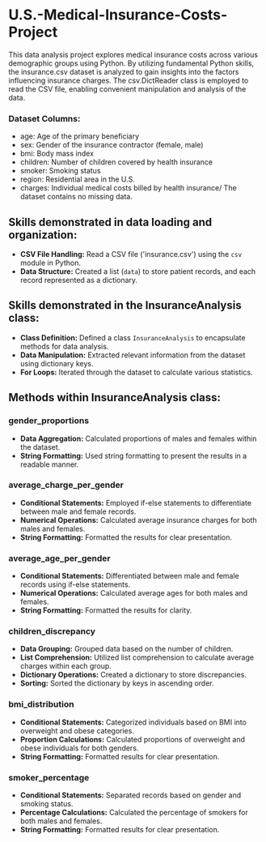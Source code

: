 # U.S.-Medical-Insurance-Costs-Project

This data analysis project explores medical insurance costs across various demographic groups using Python. By utilizing fundamental Python skills, the insurance.csv dataset is analyzed to gain insights into the factors influencing insurance charges.
The csv.DictReader class is employed to read the CSV file, enabling convenient manipulation and analysis of the data.

### Dataset Columns:

- age: Age of the primary beneficiary
- sex: Gender of the insurance contractor (female, male)
- bmi: Body mass index
- children: Number of children covered by health insurance
- smoker: Smoking status
- region: Residential area in the U.S.
- charges: Individual medical costs billed by health insurance/
The dataset contains no missing data.

## Skills demonstrated in data loading and organization:
- **CSV File Handling:** Read a CSV file ('insurance.csv') using the `csv` module in Python.
- **Data Structure:** Created a list (`data`) to store patient records, and each record represented as a dictionary.

## Skills demonstrated in the InsuranceAnalysis class:
- **Class Definition:** Defined a class `InsuranceAnalysis` to encapsulate methods for data analysis.
- **Data Manipulation:** Extracted relevant information from the dataset using dictionary keys.
- **For Loops:** Iterated through the dataset to calculate various statistics.

## Methods within InsuranceAnalysis class:

### gender_proportions
- **Data Aggregation:** Calculated proportions of males and females within the dataset.
- **String Formatting:** Used string formatting to present the results in a readable manner.

### average_charge_per_gender
- **Conditional Statements:** Employed if-else statements to differentiate between male and female records.
- **Numerical Operations:** Calculated average insurance charges for both males and females.
- **String Formatting:** Formatted the results for clear presentation.

### average_age_per_gender
- **Conditional Statements:** Differentiated between male and female records using if-else statements.
- **Numerical Operations:** Calculated average ages for both males and females.
- **String Formatting:** Formatted the results for clarity.

### children_discrepancy
- **Data Grouping:** Grouped data based on the number of children.
- **List Comprehension:** Utilized list comprehension to calculate average charges within each group.
- **Dictionary Operations:** Created a dictionary to store discrepancies.
- **Sorting:** Sorted the dictionary by keys in ascending order.

### bmi_distribution
- **Conditional Statements:** Categorized individuals based on BMI into overweight and obese categories.
- **Proportion Calculations:** Calculated proportions of overweight and obese individuals for both genders.
- **String Formatting:** Formatted results for clear presentation.

### smoker_percentage
- **Conditional Statements:** Separated records based on gender and smoking status.
- **Percentage Calculations:** Calculated the percentage of smokers for both males and females.
- **String Formatting:** Formatted results for clear presentation.


